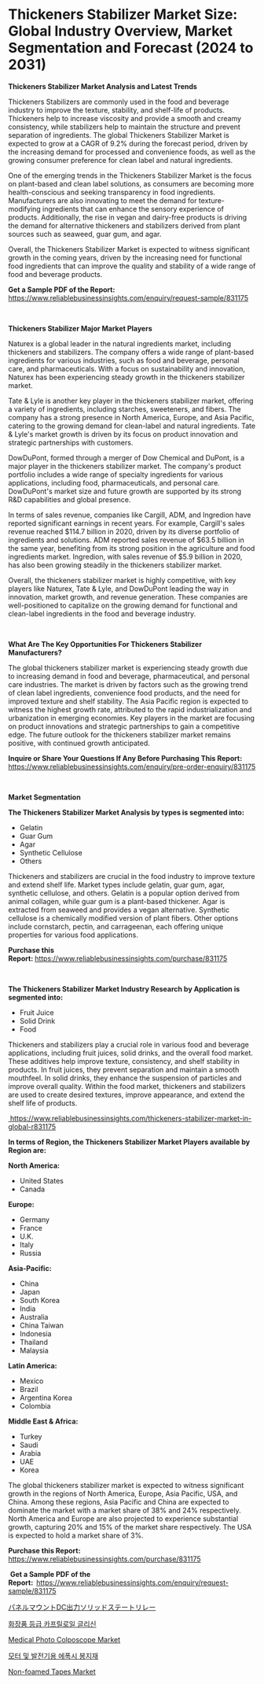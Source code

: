 <p><h1>Thickeners Stabilizer Market Size: Global Industry Overview, Market Segmentation and Forecast (2024 to 2031)</h1></p><p><strong>Thickeners Stabilizer Market Analysis and Latest Trends</strong></p>
<p><p>Thickeners Stabilizers are commonly used in the food and beverage industry to improve the texture, stability, and shelf-life of products. Thickeners help to increase viscosity and provide a smooth and creamy consistency, while stabilizers help to maintain the structure and prevent separation of ingredients. The global Thickeners Stabilizer Market is expected to grow at a CAGR of 9.2% during the forecast period, driven by the increasing demand for processed and convenience foods, as well as the growing consumer preference for clean label and natural ingredients.</p><p>One of the emerging trends in the Thickeners Stabilizer Market is the focus on plant-based and clean label solutions, as consumers are becoming more health-conscious and seeking transparency in food ingredients. Manufacturers are also innovating to meet the demand for texture-modifying ingredients that can enhance the sensory experience of products. Additionally, the rise in vegan and dairy-free products is driving the demand for alternative thickeners and stabilizers derived from plant sources such as seaweed, guar gum, and agar.</p><p>Overall, the Thickeners Stabilizer Market is expected to witness significant growth in the coming years, driven by the increasing need for functional food ingredients that can improve the quality and stability of a wide range of food and beverage products.</p></p>
<p><strong>Get a Sample PDF of the Report:&nbsp;</strong> <a href="https://www.reliablebusinessinsights.com/enquiry/request-sample/831175">https://www.reliablebusinessinsights.com/enquiry/request-sample/831175</a></p>
<p>&nbsp;</p>
<p><strong>Thickeners Stabilizer Major Market Players</strong></p>
<p><p>Naturex is a global leader in the natural ingredients market, including thickeners and stabilizers. The company offers a wide range of plant-based ingredients for various industries, such as food and beverage, personal care, and pharmaceuticals. With a focus on sustainability and innovation, Naturex has been experiencing steady growth in the thickeners stabilizer market.</p><p>Tate & Lyle is another key player in the thickeners stabilizer market, offering a variety of ingredients, including starches, sweeteners, and fibers. The company has a strong presence in North America, Europe, and Asia Pacific, catering to the growing demand for clean-label and natural ingredients. Tate & Lyle's market growth is driven by its focus on product innovation and strategic partnerships with customers.</p><p>DowDuPont, formed through a merger of Dow Chemical and DuPont, is a major player in the thickeners stabilizer market. The company's product portfolio includes a wide range of specialty ingredients for various applications, including food, pharmaceuticals, and personal care. DowDuPont's market size and future growth are supported by its strong R&D capabilities and global presence.</p><p>In terms of sales revenue, companies like Cargill, ADM, and Ingredion have reported significant earnings in recent years. For example, Cargill's sales revenue reached $114.7 billion in 2020, driven by its diverse portfolio of ingredients and solutions. ADM reported sales revenue of $63.5 billion in the same year, benefiting from its strong position in the agriculture and food ingredients market. Ingredion, with sales revenue of $5.9 billion in 2020, has also been growing steadily in the thickeners stabilizer market.</p><p>Overall, the thickeners stabilizer market is highly competitive, with key players like Naturex, Tate & Lyle, and DowDuPont leading the way in innovation, market growth, and revenue generation. These companies are well-positioned to capitalize on the growing demand for functional and clean-label ingredients in the food and beverage industry.</p></p>
<p>&nbsp;</p>
<p><strong>What Are The Key Opportunities For Thickeners Stabilizer Manufacturers?</strong></p>
<p><p>The global thickeners stabilizer market is experiencing steady growth due to increasing demand in food and beverage, pharmaceutical, and personal care industries. The market is driven by factors such as the growing trend of clean label ingredients, convenience food products, and the need for improved texture and shelf stability. The Asia Pacific region is expected to witness the highest growth rate, attributed to the rapid industrialization and urbanization in emerging economies. Key players in the market are focusing on product innovations and strategic partnerships to gain a competitive edge. The future outlook for the thickeners stabilizer market remains positive, with continued growth anticipated.</p></p>
<p><strong>Inquire or Share Your Questions If Any Before Purchasing This Report:</strong> <a href="https://www.reliablebusinessinsights.com/enquiry/pre-order-enquiry/831175">https://www.reliablebusinessinsights.com/enquiry/pre-order-enquiry/831175</a></p>
<p>&nbsp;</p>
<p><strong>Market Segmentation</strong></p>
<p><strong>The Thickeners Stabilizer Market Analysis by types is segmented into:</strong></p>
<p><ul><li>Gelatin</li><li>Guar Gum</li><li>Agar</li><li>Synthetic Cellulose</li><li>Others</li></ul></p>
<p><p>Thickeners and stabilizers are crucial in the food industry to improve texture and extend shelf life. Market types include gelatin, guar gum, agar, synthetic cellulose, and others. Gelatin is a popular option derived from animal collagen, while guar gum is a plant-based thickener. Agar is extracted from seaweed and provides a vegan alternative. Synthetic cellulose is a chemically modified version of plant fibers. Other options include cornstarch, pectin, and carrageenan, each offering unique properties for various food applications.</p></p>
<p><strong>Purchase this Report:&nbsp;</strong><a href="https://www.reliablebusinessinsights.com/purchase/831175">https://www.reliablebusinessinsights.com/purchase/831175</a></p>
<p>&nbsp;</p>
<p><strong>The Thickeners Stabilizer Market Industry Research by Application is segmented into:</strong></p>
<p><ul><li>Fruit Juice</li><li>Solid Drink</li><li>Food</li></ul></p>
<p><p>Thickeners and stabilizers play a crucial role in various food and beverage applications, including fruit juices, solid drinks, and the overall food market. These additives help improve texture, consistency, and shelf stability in products. In fruit juices, they prevent separation and maintain a smooth mouthfeel. In solid drinks, they enhance the suspension of particles and improve overall quality. Within the food market, thickeners and stabilizers are used to create desired textures, improve appearance, and extend the shelf life of products.</p></p>
<p><a href="https://www.reliablebusinessinsights.com/thickeners-stabilizer-market-in-global-r831175">&nbsp;https://www.reliablebusinessinsights.com/thickeners-stabilizer-market-in-global-r831175</a></p>
<p><strong>In terms of Region, the Thickeners Stabilizer Market Players available by Region are:</strong></p>
<p>
    <p> <strong> North America: </strong>
        <ul>
            <li>United States</li>
            <li>Canada</li>
        </ul>
        </p> 
    <p> <strong> Europe: </strong>
        <ul>
            <li>Germany</li>
            <li>France</li>
            <li>U.K.</li>
            <li>Italy</li>
            <li>Russia</li>
        </ul>
        </p> 
    <p> <strong> Asia-Pacific: </strong>
        <ul>
            <li>China</li>
            <li>Japan</li>
            <li>South Korea</li>
            <li>India</li>
            <li>Australia</li>
            <li>China Taiwan</li>
            <li>Indonesia</li>
            <li>Thailand</li>
            <li>Malaysia</li>
        </ul>
        </p> 
    <p> <strong> Latin America: </strong>
        <ul>
            <li>Mexico</li>
            <li>Brazil</li>
            <li>Argentina Korea</li>
            <li>Colombia</li>
        </ul>
        </p> 
    <p> <strong> Middle East & Africa: </strong>
        <ul>
            <li>Turkey</li>
            <li>Saudi</li>
            <li>Arabia</li>
            <li>UAE</li>
            <li>Korea</li>
        </ul>
    </p>
    </p>
<p><p>The global thickeners stabilizer market is expected to witness significant growth in the regions of North America, Europe, Asia Pacific, USA, and China. Among these regions, Asia Pacific and China are expected to dominate the market with a market share of 38% and 24% respectively. North America and Europe are also projected to experience substantial growth, capturing 20% and 15% of the market share respectively. The USA is expected to hold a market share of 3%.</p></p>
<p><strong>Purchase this Report: </strong><a href="https://www.reliablebusinessinsights.com/purchase/831175">https://www.reliablebusinessinsights.com/purchase/831175</a></p>
<p>&nbsp;<strong>Get a Sample PDF of the Report:&nbsp;&nbsp;</strong><a href="https://www.reliablebusinessinsights.com/enquiry/request-sample/831175">https://www.reliablebusinessinsights.com/enquiry/request-sample/831175</a></p>
<p><strong></strong></p>
<p><p><a href="https://github.com/KaliMetz2023/Market-Research-Report-List-1/blob/main/9088120104554.md">パネルマウントDC出力ソリッドステートリレー</a></p><p><a href="https://github.com/fernandotryO5lson96765/Market-Research-Report-List-2/blob/main/429847898060.md">화장품 등급 카프릴로일 글리신</a></p><p><a href="https://github.com/mauripalmi/Market-Research-Report-List-3/blob/main/medical-photo-colposcope-market.md">Medical Photo Colposcope Market</a></p><p><a href="https://github.com/JosefaRice/Market-Research-Report-List-1/blob/main/907686298061.md">모터 및 발전기용 에폭시 봉지재</a></p><p><a href="https://github.com/nicoletavirag/Market-Research-Report-List-3/blob/main/non-foamed-tapes-market.md">Non-foamed Tapes Market</a></p></p>